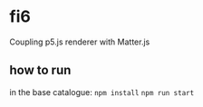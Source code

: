 # fi6

Coupling p5.js renderer with Matter.js

## how to run
in the base catalogue:
`npm install`
`npm run start`
